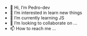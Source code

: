 - 👋 Hi, I’m Pedro-dev
- 👀 I’m interested in learn new things
- 🌱 I’m currently learning JS
- 💞️ I’m looking to collaborate on ...
- 📫 How to reach me ...

<!---
Pedro-dev is a ✨ special ✨ repository because its `README.md` (this file) appears on your GitHub profile.
You can click the Preview link to take a look at your changes.
--->
